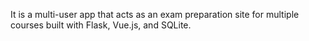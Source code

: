 It is a multi-user app that acts as an exam preparation site for multiple courses built with Flask, Vue.js, and SQLite.


